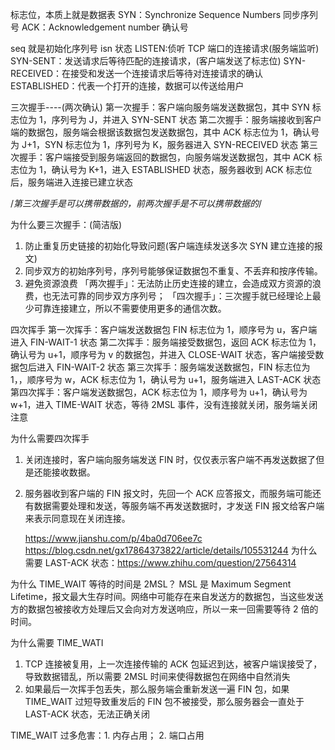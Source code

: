 <!-- @format -->

标志位，本质上就是数据表
SYN：Synchronize Sequence Numbers 同步序列号
ACK：Acknowledgement number 确认号

seq 就是初始化序列号 isn
状态
LISTEN:侦听 TCP 端口的连接请求(服务端监听)
SYN-SENT：发送请求后等待匹配的连接请求，(客户端发送了标志位)
SYN-RECEIVED：在接受和发送一个连接请求后等待对连接请求的确认
ESTABLISHED：代表一个打开的连接，数据可以传送给用户

三次握手----(两次确认)
第一次握手：客户端向服务端发送数据包，其中 SYN 标志位为 1，序列号为 J，并进入 SYN-SENT 状态
第二次握手：服务端接收到客户端的数据包，服务端会根据该数据包发送数据包，其中 ACK 标志位为 1，确认号为 J+1，SYN 标志位为 1，序列号为 K，服务器进入 SYN-RECEIVED 状态
第三次握手：客户端接受到服务端返回的数据包，向服务端发送数据包，其中 ACK 标志位为 1，确认号为 K+1，进入 ESTABLISHED 状态，服务器收到 ACK 标志位后，服务端进入连接已建立状态

/_第三次握手是可以携带数据的，前两次握手是不可以携带数据的_/

为什么要三次握手：(简洁版)

1. 防止重复历史链接的初始化导致问题(客户端连续发送多次 SYN 建立连接的报文)
2. 同步双方的初始序列号，序列号能够保证数据包不重复、不丢弃和按序传输。
3. 避免资源浪费
   「两次握手」：无法防止历史连接的建立，会造成双方资源的浪费，也无法可靠的同步双方序列号；
   「四次握手」：三次握手就已经理论上最少可靠连接建立，所以不需要使用更多的通信次数。

四次挥手
第一次挥手：客户端发送数据包 FIN 标志位为 1，顺序号为 u，客户端进入 FIN-WAIT-1 状态
第二次挥手：服务端接受数据包，返回 ACK 标志位为 1，确认号为 u+1，顺序号为 v 的数据包，并进入 CLOSE-WAIT 状态，客户端接受数据包后进入 FIN-WAIT-2 状态
第三次挥手：服务端发送数据包，FIN 标志位为 1，，顺序号为 w，ACK 标志位为 1，确认号为 u+1，服务端进入 LAST-ACK 状态
第四次挥手：客户端发送数据包，ACK 标志位为 1，顺序号为 u+1，确认号为 w+1，进入 TIME-WAIT 状态，等待 2MSL 事件，没有连接就关闭，服务端关闭
注意

为什么需要四次挥手

1. 关闭连接时，客户端向服务端发送 FIN 时，仅仅表示客户端不再发送数据了但是还能接收数据。
2. 服务器收到客户端的 FIN 报文时，先回一个 ACK 应答报文，而服务端可能还有数据需要处理和发送，等服务端不再发送数据时，才发送 FIN 报文给客户端来表示同意现在关闭连接。

   https://www.jianshu.com/p/4ba0d706ee7c
   https://blog.csdn.net/gx17864373822/article/details/105531244
   为什么需要 LAST-ACK 状态：https://www.zhihu.com/question/27564314

为什么 TIME_WAIT 等待的时间是 2MSL？
MSL 是 Maximum Segment Lifetime，报文最大生存时间。网络中可能存在来自发送方的数据包，当这些发送方的数据包被接收方处理后又会向对方发送响应，所以一来一回需要等待 2 倍的时间。

为什么需要 TIME_WATI

1. TCP 连接被复用，上一次连接传输的 ACK 包延迟到达，被客户端误接受了，导致数据错乱，所以需要 2MSL 时间来使得数据包在网络中自然消失
2. 如果最后一次挥手包丢失，那么服务端会重新发送一遍 FIN 包，如果 TIME_WAIT 过短导致重发后的 FIN 包不被接受，那么服务器会一直处于 LAST-ACK 状态，无法正确关闭

TIME_WAIT 过多危害：1. 内存占用； 2. 端口占用
